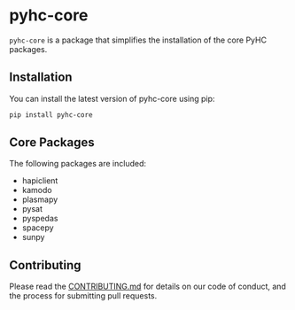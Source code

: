 # pyhc-core

`pyhc-core` is a package that simplifies the installation of the core PyHC packages.

## Installation

You can install the latest version of pyhc-core using pip:

```sh
pip install pyhc-core
```

## Core Packages

The following packages are included:
- hapiclient
- kamodo
- plasmapy
- pysat
- pyspedas
- spacepy
- sunpy

## Contributing

Please read the [CONTRIBUTING.md](CONTRIBUTING.md) for details on our code of conduct, and the process for submitting pull requests.